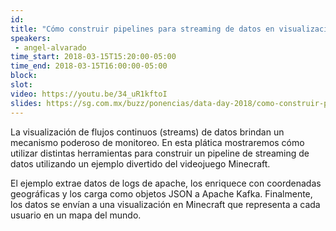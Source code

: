```yaml
---
id: 
title: "Cómo construir pipelines para streaming de datos en visualizaciones: Un ejemplo divertido usando Minecraft"
speakers:
 - angel-alvarado
time_start: 2018-03-15T15:20:00-05:00
time_end: 2018-03-15T16:00:00-05:00
block: 
slot: 
video: https://youtu.be/34_uR1kftoI
slides: https://sg.com.mx/buzz/ponencias/data-day-2018/como-construir-pipelines-para-streaming-de-datos-en-visualizaciones-un
---
```


La visualización de flujos continuos (streams) de datos brindan un mecanismo poderoso de monitoreo. En esta plática mostraremos cómo utilizar distintas herramientas para construir un pipeline de streaming de datos utilizando un ejemplo divertido del videojuego Minecraft.

El ejemplo extrae datos de logs de apache, los enriquece con coordenadas geográficas y los carga como objetos JSON a Apache Kafka. Finalmente, los datos se envían a una visualización en Minecraft que representa a cada usuario en un mapa del mundo.